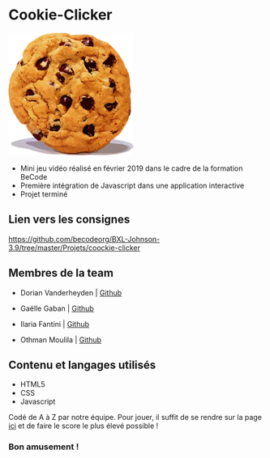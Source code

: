# Cookie-Clicker

![cookie utilisé pour le jeu](img/smallcookie.png "Clique sur le cookie!")

* Mini jeu vidéo réalisé en février 2019 dans le cadre de la formation BeCode  
* Première intégration de Javascript dans une application interactive  
* Projet terminé 

## Lien vers les consignes
https://github.com/becodeorg/BXL-Johnson-3.9/tree/master/Projets/coockie-clicker

## Membres de la team

* Dorian Vanderheyden | [Github](https://github.com/dorianbec)  

* Gaëlle Gaban | [Github](https://github.com/Gaellga)    

* Ilaria Fantini | [Github](https://github.com/IlariaFa)    

* Othman Moulila | [Github](https://github.com/luffy1140/)    

## Contenu et langages utilisés  

* HTML5
* CSS
* Javascript  

Codé de A à Z par notre équipe. Pour jouer, il suffit de se rendre sur la page [ici](https://ilariafa.github.io/Cookie-Clicker/) et de faire le score le plus élevé possible !
  
### Bon amusement !